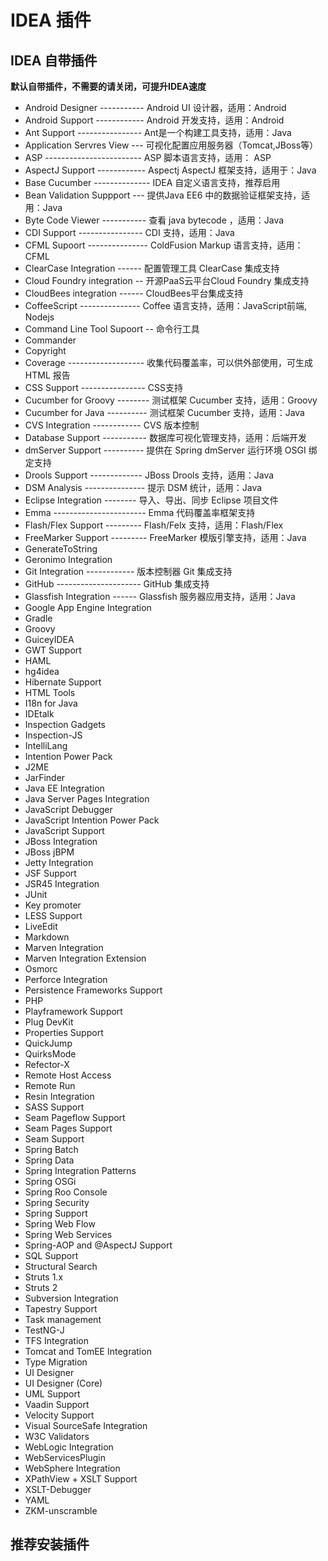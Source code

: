 # IDEA 插件

## IDEA 自带插件

**默认自带插件，不需要的请关闭，可提升IDEA速度**

* Android Designer ----------- Android UI 设计器，适用：Android
* Android Support ------------ Android 开发支持，适用：Android
* Ant Support ---------------- Ant是一个构建工具支持，适用：Java
* Application Servres View --- 可视化配置应用服务器（Tomcat,JBoss等）
* ASP ------------------------ ASP 脚本语言支持，适用： ASP
* AspectJ Support ------------ Aspectj AspectJ 框架支持，适用于：Java
* Base Cucumber -------------- IDEA 自定义语言支持，推荐启用
* Bean Validation Suppport --- 提供Java EE6 中的数据验证框架支持，适用：Java
* Byte Code Viewer ----------- 查看 java bytecode ，适用：Java
* CDI Support ---------------- CDI 支持，适用：Java
* CFML Supoort --------------- ColdFusion Markup 语言支持，适用： CFML
* ClearCase Integration ------ 配置管理工具 ClearCase 集成支持
* Cloud Foundry integration -- 开源PaaS云平台Cloud Foundry 集成支持
* CloudBees integration ------ CloudBees平台集成支持
* CoffeeScript --------------- Coffee 语言支持，适用：JavaScript前端, Nodejs
* Command Line Tool Supoort -- 命令行工具
* Commander
* Copyright
* Coverage ------------------- 收集代码覆盖率，可以供外部使用，可生成 HTML 报告
* CSS Support ---------------- CSS支持
* Cucumber for Groovy -------- 测试框架 Cucumber 支持，适用：Groovy
* Cucumber for Java ---------- 测试框架 Cucumber 支持，适用：Java
* CVS Integration ------------ CVS 版本控制
* Database Support ----------- 数据库可视化管理支持，适用：后端开发
* dmServer Support  ---------- 提供在 Spring dmServer 运行环境 OSGI 绑定支持
* Drools Support ------------- JBoss Drools 支持，适用：Java
* DSM Analysis --------------- 提示 DSM 统计，适用：Java
* Eclipse Integration -------- 导入、导出、同步 Eclipse 项目文件
* Emma ----------------------- Emma 代码覆盖率框架支持
* Flash/Flex Support --------- Flash/Felx 支持，适用：Flash/Flex
* FreeMarker Support --------- FreeMarker 模版引擎支持，适用：Java
* GenerateToString
* Geronimo Integration
* Git Integration ------------ 版本控制器 Git 集成支持
* GitHub --------------------- GitHub 集成支持
* Glassfish Integration ------ Glassfish 服务器应用支持，适用：Java
* Google App Engine Integration
* Gradle
* Groovy
* GuiceyIDEA
* GWT Support
* HAML
* hg4idea
* Hibernate Support
* HTML Tools
* I18n for Java
* IDEtalk
* Inspection Gadgets
* Inspection-JS
* IntelliLang
* Intention Power Pack
* J2ME
* JarFinder
* Java EE Integration
* Java Server Pages Integration
* JavaScript Debugger
* JavaScript Intention Power Pack
* JavaScript Support
* JBoss Integration
* JBoss jBPM
* Jetty Integration
* JSF Support
* JSR45 Integration
* JUnit
* Key promoter
* LESS Support
* LiveEdit
* Markdown
* Marven Integration
* Marven Integration Extension
* Osmorc
* Perforce Integration
* Persistence Frameworks Support
* PHP
* Playframework Support
* Plug DevKit
* Properties Support
* QuickJump
* QuirksMode
* Refector-X
* Remote Host Access
* Remote Run
* Resin Integration
* SASS Support
* Seam Pageflow Support
* Seam Pages Support
* Seam Support
* Spring Batch
* Spring Data
* Spring Integration Patterns
* Spring OSGi
* Spring Roo Console
* Spring Security
* Spring Support
* Spring Web Flow
* Spring Web Services
* Spring-AOP and @AspectJ Support
* SQL Support
* Structural Search
* Struts 1.x
* Struts 2
* Subversion Integration
* Tapestry Support
* Task management
* TestNG-J
* TFS Integration
* Tomcat and TomEE Integration
* Type Migration
* UI Designer
* UI Designer (Core)
* UML Support
* Vaadin Support
* Velocity Support
* Visual SourceSafe Integration
* W3C Validators
* WebLogic Integration
* WebServicesPlugin
* WebSphere Integration
* XPathView + XSLT Support
* XSLT-Debugger
* YAML
* ZKM-unscramble


## 推荐安装插件
